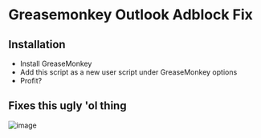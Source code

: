 # Greasemonkey Outlook Adblock Fix

## Installation
* Install GreaseMonkey
* Add this script as a new user script under GreaseMonkey options
* Profit?

## Fixes this ugly 'ol thing
![image](https://github.com/bryan-pakulski/GreaseMonkey-Outlook-adblock-fix/blob/master/cropped.jpg?raw=true)
